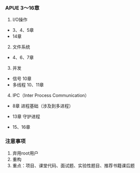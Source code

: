 ### APUE 3～16章

1. I/O操作

+ 3、4、5章
+ 14章

2. 文件系统

+ 4、6、7章

3. 并发

+ 信号 10章
+ 多线程 10、11章

4. IPC（Inter Process Communication）

+ 8章 进程基础（涉及到多进程）

+ 13章 守护进程

+ 15、16章

### 注意事项

1. 弃用root用户
2. 重构
3. 重点：项目、课堂代码、面试题、实验性题目、推荐书籍课后题

